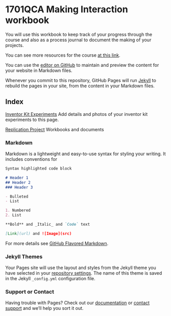 # 1701QCA Making Interaction workbook

You will use this workbook to keep track of your progress through the course and also as a process journal to document the making of your projects.

You can see more resources for the course [at this link](/resources.md).

You can use the [editor on GitHub](https://github.com/physicsdavid/1701QCA/edit/master/README.md) to maintain and preview the content for your website in Markdown files.

Whenever you commit to this repository, GitHub Pages will run [Jekyll](https://jekyllrb.com/) to rebuild the pages in your site, from the content in your Markdown files.

## Index

[Inventor Kit Experiments](/kitexperiments/kitindex.md)
Add details and photos of your inventor kit experiments to this page.

[Replication Project](/replicationproject/replicationindex.md)
Workbooks and documents



### Markdown

Markdown is a lightweight and easy-to-use syntax for styling your writing. It includes conventions for

```markdown
Syntax highlighted code block

# Header 1
## Header 2
### Header 3

- Bulleted
- List

1. Numbered
2. List

**Bold** and _Italic_ and `Code` text

[Link](url) and ![Image](src)
```

For more details see [GitHub Flavored Markdown](https://guides.github.com/features/mastering-markdown/).

### Jekyll Themes

Your Pages site will use the layout and styles from the Jekyll theme you have selected in your [repository settings](https://github.com/physicsdavid/1701QCA/settings). The name of this theme is saved in the Jekyll `_config.yml` configuration file.

### Support or Contact

Having trouble with Pages? Check out our [documentation](https://help.github.com/categories/github-pages-basics/) or [contact support](https://github.com/contact) and we’ll help you sort it out.
